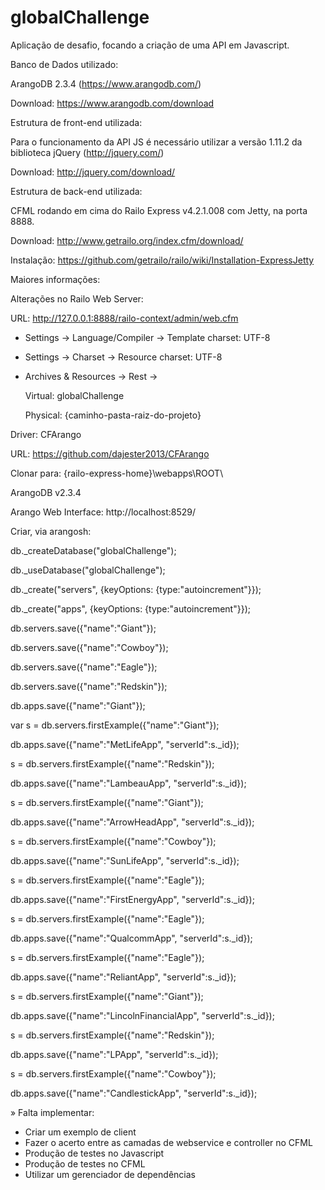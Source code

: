 # globalChallenge
Aplicação de desafio, focando a criação de uma API em Javascript.

Banco de Dados utilizado:

ArangoDB 2.3.4 (https://www.arangodb.com/)

Download: https://www.arangodb.com/download

Estrutura de front-end utilizada:

Para o funcionamento da API JS é necessário utilizar a versão 1.11.2 da biblioteca jQuery (http://jquery.com/)

Download: http://jquery.com/download/

Estrutura de back-end utilizada:

CFML rodando em cima do Railo Express v4.2.1.008 com Jetty, na porta 8888.

Download: http://www.getrailo.org/index.cfm/download/

Instalação: https://github.com/getrailo/railo/wiki/Installation-ExpressJetty

Maiores informações:

Alterações no Railo Web Server:

URL: http://127.0.0.1:8888/railo-context/admin/web.cfm

* Settings -> Language/Compiler -> Template charset: UTF-8

* Settings -> Charset -> Resource charset: UTF-8

* Archives & Resources -> Rest -> 

   Virtual: globalChallenge
   
   Physical: {caminho-pasta-raiz-do-projeto}
   
Driver: CFArango

URL: https://github.com/dajester2013/CFArango

Clonar para: {railo-express-home}\webapps\ROOT\
 
 
 
ArangoDB v2.3.4

Arango Web Interface: http://localhost:8529/

Criar, via arangosh:

db._createDatabase("globalChallenge");

db._useDatabase("globalChallenge");

db._create("servers", {keyOptions: {type:"autoincrement"}});

db._create("apps", {keyOptions: {type:"autoincrement"}});

db.servers.save({"name":"Giant"});

db.servers.save({"name":"Cowboy"});

db.servers.save({"name":"Eagle"});

db.servers.save({"name":"Redskin"});

db.apps.save({"name":"Giant"});

var s = db.servers.firstExample({"name":"Giant"});

db.apps.save({"name":"MetLifeApp", "serverId":s._id});

s = db.servers.firstExample({"name":"Redskin"});

db.apps.save({"name":"LambeauApp", "serverId":s._id});

s = db.servers.firstExample({"name":"Giant"});

db.apps.save({"name":"ArrowHeadApp", "serverId":s._id});

s = db.servers.firstExample({"name":"Cowboy"});

db.apps.save({"name":"SunLifeApp", "serverId":s._id});

s = db.servers.firstExample({"name":"Eagle"});

db.apps.save({"name":"FirstEnergyApp", "serverId":s._id});

s = db.servers.firstExample({"name":"Eagle"});

db.apps.save({"name":"QualcommApp", "serverId":s._id});

s = db.servers.firstExample({"name":"Eagle"});

db.apps.save({"name":"ReliantApp", "serverId":s._id});

s = db.servers.firstExample({"name":"Giant"});

db.apps.save({"name":"LincolnFinancialApp", "serverId":s._id});

s = db.servers.firstExample({"name":"Redskin"});

db.apps.save({"name":"LPApp", "serverId":s._id});

s = db.servers.firstExample({"name":"Cowboy"});

db.apps.save({"name":"CandlestickApp", "serverId":s._id});

» Falta implementar:
   - Criar um exemplo de client
   - Fazer o acerto entre as camadas de webservice e controller no CFML
   - Produção de testes no Javascript
   - Produção de testes no CFML
   - Utilizar um gerenciador de dependências
